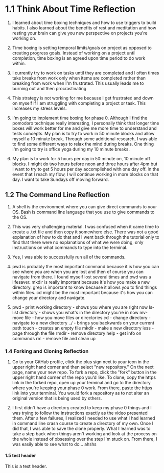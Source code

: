 # 1.1 Think About Time Reflection
1. I learned about time boxing techniques and how to use triggers to build habits. I also learned about the benefits of rest and meditation and how resting your brain can give you new perspective on projects you're working on.

2. Time boxing is setting temporal limits/goals on project as opposed to creating progress goals. Instead of working on a project until completion, time boxing is an agreed upon time period to do work within.

3. I currently try to work on tasks until they are completed and I often times take breaks from work only when items are completed rather than breaking from work when I'm frustrated. This usually leads me to burning out and then procrastinating.

4. This strategy is not working for me because I get frustrated and down on myself if I am struggling with completing a project or task. This increases my stress levels.

5. I'm going to implement time boxing for phase 0. Although I find the pomodoro technique really interesting, I personally think that longer time boxes will work better for me and give me more time to understand and tests concepts. My plan is to try to work in 50 minute blocks and allow myself a 10 minute break. Through some additional research, I was able to find some different ways to relax the mind during breaks. One thing I'm going to try is office yoga during my 10 minute breaks.

6. My plan is to work for 5 hours per day in 50 minute on, 10 minute off blocks. I might do two hours before noon and three hours after 4pm but I want to try to get 5 hours per day accomplished with one day off. In the event that I reach my flow, I will continue working in more blocks on that day. I want to take Sundays off moving forward.

## 1.2 The Command Line Reflection
1. A shell is the environment where you can give direct commands to your OS. Bash is command line language that you use to give commands to the OS.

2. This was very challenging material. I was confused when it came time to create a .txt file and then copy it somewhere else. There was not a good explanation of how to do that and I went back through the tutorial only to find that there were no explanations of what we were doing, only instructions on what commands to type into the terminal.

3. Yes, I was able to successfully run all of the commands.

4. pwd is probably the most important command because it is how you can see where you are when you are lost and then of course you can navigate from there. I found myself lost several times and pwd was a lifesaver. mkdir is really important because it's how you make a new directory. grep is important to know because it allows you to find things within files. cd might be the most important because it's how you can change your directory and navigate.

5. pwd - print working directory - shows you where you are right now
ls- list directory - shows you what's in the directory you're in now
mv- move file - how you move files or directories
cd - change directory - navigate to a new directory
../ - brings you backwards on your current path
touch - creates an empty file
mkdir - make a new directory
less - page through the file
rmdir - remove directory
help - get info on commands
rm - remove file and clean up

### 1.4 Forking and Cloning Reflection
1. Go to your GitHub profile, click the plus sign next to your icon in the upper right hand corner and then select "new repository." On the next page, name your new repo. To fork a repo, click the "fork" button in the upper right hand corner of the repo you'd like. To clone, copy the https link in the forked repo, open up your terminal and go to the directory where you're keeping your phase 0 work. From there, paste the https link into your terminal. You would fork a repository as to not alter an original version that is being used by others.

2. I first didn't have a directory created to keep my phase 0 things and I was trying to follow the instructions exactly as the video presented them. After a few failures, I realized I needed to use what I had learned in command line crash course to create a directory of my own. Once I did that, I was able to save the clone properly. What I learned was to take a step back when things aren't working and look at the process on the whole instead of obsessing over the step I'm stuck on. From there, I was easily able to see what to do...
ahshs

#### 1.5 test header
  This is a test header.
